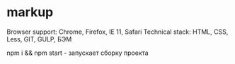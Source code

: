 # markup

Browser support: Chrome, Firefox, IE 11, Safari
Technical stack: HTML, CSS, Less, GIT, GULP, БЭМ

npm i && npm start - запускает сборку проекта
